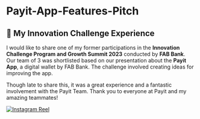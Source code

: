 # Payit-App-Features-Pitch

## 🚀 My Innovation Challenge Experience

I would like to share one of my former participations in the **Innovation Challenge Program and Growth Summit 2023** conducted by **FAB Bank**.  
Our team of 3 was shortlisted based on our presentation about the **Payit App**, a digital wallet by FAB Bank. The challenge involved creating ideas for improving the app.

Though late to share this, it was a great experience and a fantastic involvement with the Payit Team. Thank you to everyone at Payit and my amazing teammates!


[![Instagram Reel](https://img.shields.io/badge/Reel-Instagram-833ab4?logo=instagram)](https://www.instagram.com/reel/C1EvjsmtNq2/)
<!-- ^^^ Replace YourReelID with your actual Instagram reel ID -->
